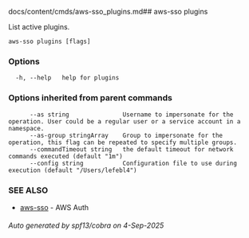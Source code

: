 docs/content/cmds/aws-sso_plugins.md## aws-sso plugins

List active plugins.

```
aws-sso plugins [flags]
```

### Options

```
  -h, --help   help for plugins
```

### Options inherited from parent commands

```
      --as string               Username to impersonate for the operation. User could be a regular user or a service account in a namespace.
      --as-group stringArray    Group to impersonate for the operation, this flag can be repeated to specify multiple groups.
      --commandTimeout string   the default timeout for network commands executed (default "1m")
      --config string           Configuration file to use during execution (default "/Users/lefebl4")
```

### SEE ALSO

* [aws-sso](../aws-sso)	 - AWS Auth

###### Auto generated by spf13/cobra on 4-Sep-2025
